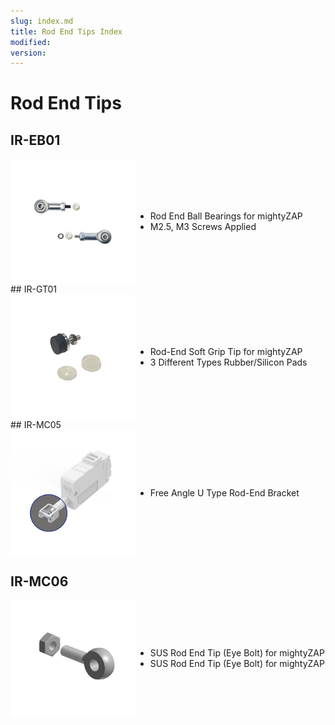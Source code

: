 ```yaml
---
slug: index.md
title: Rod End Tips Index
modified: 
version:
---
```

# Rod End Tips
## IR-EB01
<div style="display:flex">
	<img style="width:200px"src="./eb01.png" />
	<ul style="margin:auto 0">
	<li> Rod End Ball Bearings for mightyZAP</li>
	<li> M2.5, M3 Screws Applied</li>
	</ul>
</div>
## IR-GT01
<div style="display:flex">
	<img style="width:200px"src="./gt01.png" />
	<ul style="margin:auto 0">
	<li> Rod-End Soft Grip Tip for mightyZAP</li>
	<li> 3 Different Types Rubber/Silicon Pads</li>
	</ul>
</div>
## IR-MC05
<div style="display:flex">
	<img style="width:200px"src="./mc05.png" />
	<ul style="margin:auto 0">
	<li> Free Angle U Type Rod-End Bracket</li>
	</ul>
</div>

## IR-MC06
<div style="display:flex">
	<img style="width:200px"src="./mc06.png" />
	<ul style="margin:auto 0">
	<li> SUS Rod End Tip (Eye Bolt) for mightyZAP</li>
	<li> SUS Rod End Tip (Eye Bolt) for mightyZAP</li>
	</ul>
</div>
